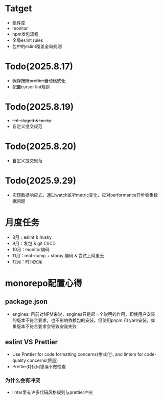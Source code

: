 # Tatget

- 组件库
- monitor
- npm发包流程
- 全局eslint rules
- 包中的eslint覆盖全局规则

# Todo(2025.8.17)

- <del>保存按照prettier自动格式化</del>
- <del>配置cursor lint规则</del>

# Todo(2025.8.19)

- <del>lint-staged & husky</del>
- 自定义提交规范

# Todo(2025.8.20)

- 自定义提交规范

# Todo(2025.9.29)

- 实现数据响应式，通过watch监听metric变化，应对performance异步收集数据问题

# 月度任务

- 8月：eslint & husky
- 9月：发包 & git CI/CD
- 10月：monitor编码
- 11月：reat-comp + storay 编码 & 尝试上阿里云
- 12月：时间冗余

# monorepo配置心得

## package.json

- engines: 目前对NPM来说，engines只是起一个说明的作用，即使用户安装的版本不符合要求，也不影响依赖包的安装。但使用pnpm 和 yarn安装，如果版本不符合要求会导致安装失败

## eslint VS Prettier

- Use Prettier for code formatting concerns(格式化), and linters for code-quality concerns(质量)
- Prettier对代码错误不做检查

### 为什么会有冲突

- linter里有许多代码风格规则与prettier冲突
